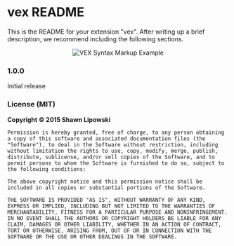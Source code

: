# vex README

This is the README for your extension "vex". After writing up a brief description, we recommend including the following sections.

<p align="center">
  <img src="http://shawnlipowski.com/git/vex_tmlanguage_screenshot.png" alt="VEX Syntax Markup Example"/>
</p>


### 1.0.0

Initial release


### License (MIT)

**Copyright © 2015 Shawn Lipowski**

```
Permission is hereby granted, free of charge, to any person obtaining a copy of this software and associated documentation files (the "Software"), to deal in the Software without restriction, including without limitation the rights to use, copy, modify, merge, publish, distribute, sublicense, and/or sell copies of the Software, and to permit persons to whom the Software is furnished to do so, subject to the following conditions:

The above copyright notice and this permission notice shall be included in all copies or substantial portions of the Software.

THE SOFTWARE IS PROVIDED "AS IS", WITHOUT WARRANTY OF ANY KIND, EXPRESS OR IMPLIED, INCLUDING BUT NOT LIMITED TO THE WARRANTIES OF MERCHANTABILITY, FITNESS FOR A PARTICULAR PURPOSE AND NONINFRINGEMENT. IN NO EVENT SHALL THE AUTHORS OR COPYRIGHT HOLDERS BE LIABLE FOR ANY CLAIM, DAMAGES OR OTHER LIABILITY, WHETHER IN AN ACTION OF CONTRACT, TORT OR OTHERWISE, ARISING FROM, OUT OF OR IN CONNECTION WITH THE SOFTWARE OR THE USE OR OTHER DEALINGS IN THE SOFTWARE.
```
